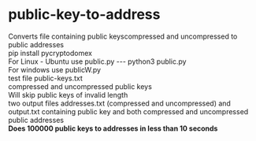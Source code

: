 # public-key-to-address<br>
Converts file containing public keyscompressed and uncompressed to public addresses <br>
pip install pycryptodomex<br>
For Linux - Ubuntu use public.py --- python3 public.py <br>
For windows use publicW.py<br>
test file public-keys.txt<br>
compressed and uncompressed public keys<br>
Will skip public keys of invalid length<br>
two output files addresses.txt (compressed and uncompressed) and output.txt containing public key and both compressed and uncompressed public addresses<br>
<b>Does 100000 public keys to addresses in less than 10 seconds<b>
  
